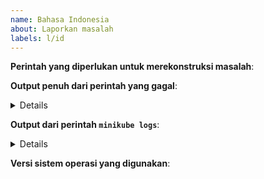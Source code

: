 ```yaml
---
name: Bahasa Indonesia
about: Laporkan masalah
labels: l/id
---
```

<!-- Gunakan template ini saat melaporkan masalah, dengan memberikan informasi sebanyak mungkin. Jika hal ini tidak dilakukan, response terhadap laporan dapat menjadi tertunda. Terima kasih. -->

**Perintah yang diperlukan untuk merekonstruksi masalah**:

**Output penuh dari perintah yang gagal**:<details>


</details>

**Output dari perintah `minikube logs`**: <details>


</details>

**Versi sistem operasi yang digunakan**:
